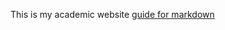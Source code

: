 This is my academic website 
[guide for markdown](https://raw.githubusercontent.com/barryclark/www.jekyllnow.com/gh-pages/_posts/2014-6-19-Markdown-Style-Guide.md)
